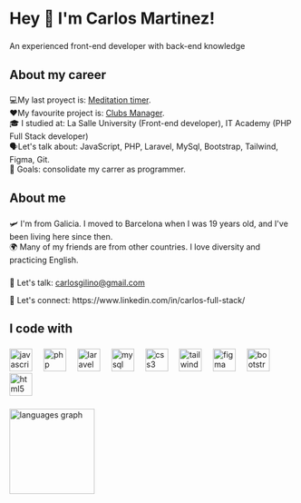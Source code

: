 <h1 align="left">Hey 👋 I'm Carlos Martinez!</h1>

###

<p align="left">An experienced front-end developer with back-end knowledge</p>

###

<h2 align="left">About my career</h2>

###

<p align="left">💻My last proyect is: <a target="_blank" href="https://carlos-full-stack.github.io/meditation_timer/">Meditation timer</a>.<br> ♥️My favourite project is: <a target="_blank" href="https://clubs-manager-68e8f098f6b7.herokuapp.com/">Clubs Manager</a>.<br> 🎓 I studied at: La Salle University (Front-end developer), IT Academy (PHP Full Stack developer)<br>🗣️Let's talk about: JavaScript, PHP, Laravel, MySql, Bootstrap, Tailwind, Figma, Git.<br>🎯 Goals: consolidate my carrer as programmer.</p>

###

<h2 align="left">About me</h2>

###

<p align="left">🛩️ I'm from Galicia. I moved to Barcelona when I was 19 years old, and I've been living here since then.<br>🌍 Many of my friends are from other countries. I love diversity and practicing English.</p>

###

<p align="left">📨 Let's talk:  <a href="mailto:carlosgilino@gmail.com">carlosgilino@gmail.com</a></p>
<p align="left">📲 Let's connect:  https://www.linkedin.com/in/carlos-full-stack/</p>

###

<h2 align="left">I code with</h2>

###

<div align="left">
  <img src="https://cdn.jsdelivr.net/gh/devicons/devicon/icons/javascript/javascript-original.svg" height="40" alt="javascript logo"  />
  <img width="12" />
  <img src="https://cdn.jsdelivr.net/gh/devicons/devicon/icons/php/php-original.svg" height="40" alt="php logo"  />
  <img width="12" />
  <img src="https://cdn.simpleicons.org/laravel/FF2D20" height="40" alt="laravel logo"  />
  <img width="12" />
  <img src="https://skillicons.dev/icons?i=mysql" height="40" alt="mysql logo"  />
  <img width="12" />
  <img src="https://cdn.jsdelivr.net/gh/devicons/devicon/icons/css3/css3-original.svg" height="40" alt="css3 logo"  />
  <img width="12" />
  <img src="https://skillicons.dev/icons?i=tailwind" height="40" alt="tailwindcss logo"  />
  <img width="12" />
  <img src="https://cdn.jsdelivr.net/gh/devicons/devicon/icons/figma/figma-original.svg" height="40" alt="figma logo"  />
  <img width="12" />
  <img src="https://cdn.jsdelivr.net/gh/devicons/devicon/icons/bootstrap/bootstrap-original.svg" height="40" alt="bootstrap logo"  />
  <img width="12" />
  <img src="https://cdn.jsdelivr.net/gh/devicons/devicon/icons/html5/html5-original.svg" height="40" alt="html5 logo"  />
</div>

###

<div align="left">
  <img src="https://github-readme-stats.vercel.app/api/top-langs?username=carlos-full-stack&locale=en&hide_title=true&layout=compact&card_width=320&langs_count=6&theme=graywhite&hide_border=false&order=2" height="150" alt="languages graph"  />
</div>

###
